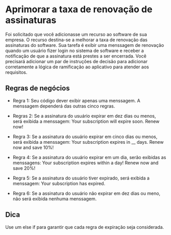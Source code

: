 # Aprimorar a taxa de renovação de assinaturas
Foi solicitado que você adicionasse um recurso ao software de sua empresa. O recurso destina-se a melhorar a taxa de renovação das assinaturas do software. Sua tarefa é exibir uma menssagem de renovação quando um usuário fizer login no
sistema de software e receber a notificação de que a assinatura está prestes a ser encerrada. Você precisará adicionar um
par de instruções de decisão para adicionar corretamente a lógica de ramificação ao aplicativo para atender aos requisitos.

## Regras de negócios
- Regra 1: Seu código dever exibir apenas uma menssagem. A menssagem dependerá das outras cinco regras.

- Regras 2: Se a assinatura do usuário expirar em dez dias ou menos, será exibida a menssagem:
Your subscription will expire soon. Renew now!

- Regra 3: Se a assinatura do usuário expirar em cinco dias ou menos, será exibida a menssagem:
Your subscription expires in __ days.
Renew now and save 10%!

- Regra 4: Se a assinatura do usuário expirar em um dia, serão exibidas as menssagens:
Your subscription expires within a day!
Renew now and save 20%!

- Regra 5: Se a assinatura do usuário tiver expirado, será exibida a menssagem:
Your subscription has expired.

- Regra 6: Se a assinatura do usuário não expirar em dez dias ou meno, não será exibida nenhuma menssagem.

## Dica
Use um else if para garantir que cada regra de expiração seja considerada.